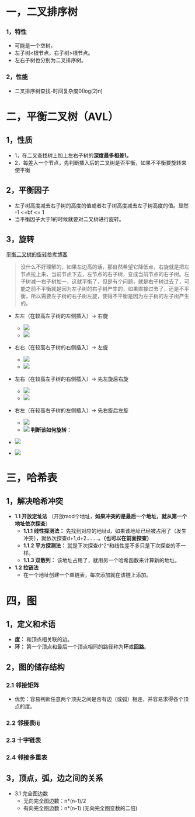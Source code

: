 # 一，二叉排序树
### 1，特性
- 可能是一个空树。
- 左子树<根节点，右子树>根节点。
- 左右子树也分别为二叉排序树。
### 2，性能
- 二叉排序树查找-时间复杂度0(log(2)n)

# 二，平衡二叉树（AVL）
## 1，性质
-  1，在二叉查找树上加上左右子树的**深度最多相差1。** 
-  2，每差入一个节点，先判断插入后的二叉树是否平衡，如果不平衡要旋转来使平衡
## 2，平衡因子
- 左子树高度减去右子树的高度的值或者右子树高度减去左子树高度的值。显然 -1 <=bf <= 1
- 当平衡因子大于1的时候就要对二叉树进行旋转。
## 3，旋转
 [平衡二叉树的旋转参考博客](https://blog.csdn.net/jyy305/article/details/70949010)
> 没什么不好理解的，如果左边高的话，那自然希望它降低点，右旋就是把左节点拉上来，当前节点下去，左节点的右子树，变成当前节点的右子树。左子树减一右子树加一，这就平衡了，但是有个问题，就是右子树过去了，可能之前不平衡就是因为左子树的右子树产生的，如果直接过去了，还是不平衡，所以需要左子树的右子树左旋，使得不平衡是因为左子树的左子树产生的。
- 左左（在较高左子树的左侧插入）-> 右旋
	- ![](https://tuceng-1312762148.cos.ap-nanjing.myqcloud.com/Obsidian/%E4%BA%8C%E5%8F%89%E6%A0%91%E6%97%8B%E8%BD%AC1.png)
	- ![](https://tuceng-1312762148.cos.ap-nanjing.myqcloud.com/Obsidian/%E5%B7%A6%E5%B7%A62.png)

- 右右（在较高右子树的右侧插入）-> 左旋
	- ![](https://tuceng-1312762148.cos.ap-nanjing.myqcloud.com/Obsidian/%E4%BA%8C%E5%8F%89%E6%A0%91%E6%97%8B%E8%BD%AC2.png)
	- ![](https://tuceng-1312762148.cos.ap-nanjing.myqcloud.com/Obsidian/%E5%8F%B3%E5%8F%B32.png)

- 左右（在较高左子树的右侧插入）-> 先左旋后右旋
	- ![](https://tuceng-1312762148.cos.ap-nanjing.myqcloud.com/Obsidian/%E4%BA%8C%E5%8F%89%E6%A0%91%E6%97%8B%E8%BD%AC3.png)
	- ![](https://tuceng-1312762148.cos.ap-nanjing.myqcloud.com/Obsidian/%E5%B7%A6%E6%9C%892.png)

- 右左（在较高右子树的左侧插入）-> 先右旋后左旋
	- ![](https://tuceng-1312762148.cos.ap-nanjing.myqcloud.com/Obsidian/%E4%BA%8C%E5%8F%89%E6%A0%91%E6%97%8B%E8%BD%AC4.png)
	- ![](https://tuceng-1312762148.cos.ap-nanjing.myqcloud.com/Obsidian/%E5%8F%B3%E5%B7%A62.png)
**判断该如何旋转：** 
- ![](https://tuceng-1312762148.cos.ap-nanjing.myqcloud.com/Obsidian/202211071800062.png)
- ![](https://tuceng-1312762148.cos.ap-nanjing.myqcloud.com/Obsidian/202211071802099.png)




# 三，哈希表
## 1，解决哈希冲突
-  **1.1 开放定址法** （开放mod个地址，**如果冲突的是最后一个地址，就从第一个地址依次探查**） 
	-  **1.1.1 线性探测法：** 先找到对应的地址d，如果该地址已经被占用了（发生冲突），就依次探查d+1,d+2........。**（也可以在前面探查）**
	- **1.1.2 平方探测法：** 就是下次探查d^2^和线性差不多只是下次探查的不一样。
	- **1.1.3 双散列：** 该地址占用了，就用另一个哈希函数来计算新的地址。
- **1.2 拉链法**
	- 在一个地址创建一个单链表，每次添加就在该链上添加。

# 四，图
## 1，定义和术语
- **度：** 和顶点相关联的边。
- **环：** 第一个顶点和最后一个顶点相同的路径称为**环**或**回路**。
## 2，图的储存结构
### 2.1 邻接矩阵
- 优势：容易判断任意两个顶尖之间是否有边（或弧）相连，并容易求得各个顶点的度。
### 2.2 邻接表iij
### 2.3 十字链表
### 2.4 邻接多重表
## 3，顶点，弧，边之间的关系
- 3.1 完全图边数
	-  无向完全图边数：n*(n-1)/2
	-  有向完全图边数：n*(n-1)   (无向完全图变数的二倍)
